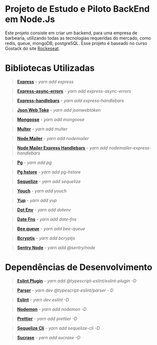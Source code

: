 # Projeto de Estudo e Piloto BackEnd em Node.Js

Este projeto consiste em criar um backend, para uma empresa de barbearia, utilizando todas as tecnologias requeridas do mercado, como redis, queue, mongoDB, postgreSQL. Esse projeto é baseado no curso Gostack do site [Rockeseat](https://rocketseat.com.br/).

# **Bibliotecas Utilizadas**

> **[Express](http://expressjs.com/)** - *yarn add express*

> **[Express-async-errors](https://github.com/davidbanham/express-async-errors#readme)** - *yarn add express-async-errors*

> **[Express-handlebars](https://github.com/ericf/express-handlebars)** - *yarn add express-handlebars*

> **[Json Web Toke](https://github.com/auth0/node-jsonwebtoken#readme)** - *yarn add jsonwebtoken*

> **[Mongoose](https://mongoosejs.com/)** - *yarn add mongoose*

> **[Multer](https://github.com/expressjs/multer#readme)** - *yarn add multer*

> **[Node Mailer](https://nodemailer.com/)** - *yarn add nodemailer*

> **[Node Mailer Express Handlebars](https://github.com/yads/nodemailer-express-handlebars)** - *yarn add nodemailer-express-handlebars*

> **[Pg](http://github.com/brianc/node-postgres)** - *yarn add pg*

> **[Pg hstore](https://github.com/scarney81/pg-hstore)** - *yarn add pg-hstore*

> **[Sequelize](https://sequelize.org/)** - *yarn add sequelize*

> **[Youch](https://github.com/poppinss/youch#readme)** - *yarn add youch*

> **[Yup](https://github.com/jquense/yup)** - *yarn add yup*

> **[Dot Env](https://github.com/motdotla/dotenv#readme)** - *yarn add dotenv*

> **[Date Fns](https://github.com/date-fns/date-fns#readme)** - *yarn add date-fns*

> **[Bee queue](https://github.com/bee-queue/bee-queue)** - *yarn add bee-queue*

> **[Bcryptjs](https://github.com/dcodeIO/bcrypt.js#readme)** - *yarn add bcryptjs*

> **[Sentry Node](https://github.com/getsentry/sentry-javascript/tree/master/packages/node)** - *yarn add @sentry/node*

# **Dependências de Desenvolvimento**

> **[Eslint Plugin](https://github.com/typescript-eslint/typescript-eslint#readme)** - *yarn add @typescript-eslint/eslint-plugin -D*

> **[Parser](https://github.com/typescript-eslint/typescript-eslint#readme)** - *yarn dev @typescript-eslint/parser - D*

> **[Eslint](https://eslint.org/)** - *yarn dev eslint -D*

> **[Nodemon](http://nodemon.io/)** - *yarn add nodemon -D*

> **[Prettier](https://prettier.io/)** - *yarn add prettier -D*

> **[Sequelize Cli](https://github.com/sequelize/cli)** - *yarn add sequelize-cli -D*

> **[Sucrase](https://github.com/alangpierce/sucrase#readme)** - *yarn add sucrase -D*
